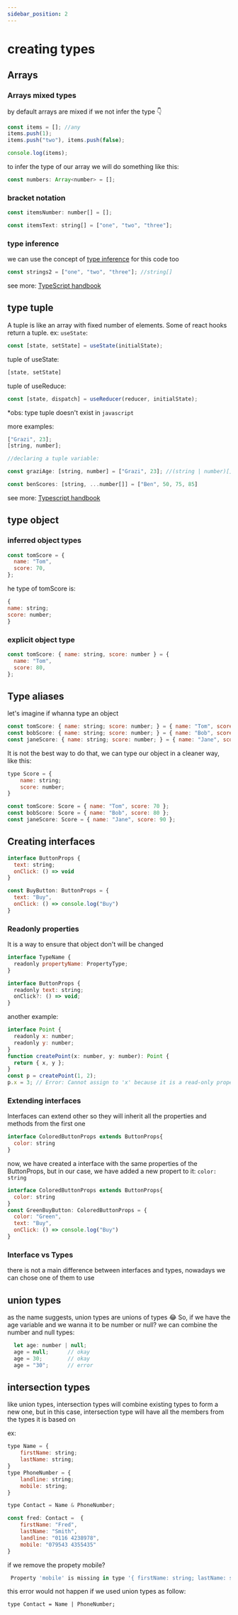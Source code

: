 ```yaml
---
sidebar_position: 2
---
```


# creating types

## Arrays

### Arrays mixed types

by default arrays are mixed if we not infer the type 👇

```js
const items = []; //any
items.push(1);
items.push("two"), items.push(false);

console.log(items);
```

to infer the type of our array we will do something like this:

```js
const numbers: Array<number> = [];
```

### bracket notation

```js
const itemsNumber: number[] = [];

const itemsText: string[] = ["one", "two", "three"];
```

### type inference

we can use the concept of [type inference](http://localhost:3000/Typescript%20with%20React/type%20annotations#type-inference) for this code too

```js
const strings2 = ["one", "two", "three"]; //string[]
```

see more: [TypeScript handbook](https://www.typescriptlang.org/docs/handbook/basic-types.html#array)

## type tuple

A tuple is like an array with fixed number of elements. Some of react hooks return a tuple. ex: `useState`:

```js
const [state, setState] = useState(initialState);
```

tuple of useState: 
```js
[state, setState]
```

tuple of useReduce:

```js
const [state, dispatch] = useReducer(reducer, initialState);
```

\*obs: type tuple doesn't exist in `javascript`

more examples:

```js
["Grazi", 23];
[string, number];

//declaring a tuple variable:

const graziAge: [string, number] = ["Grazi", 23]; //(string | number)[] -> union types

const benScores: [string, ...number[]] = ["Ben", 50, 75, 85]
```

see more: [Typescript handbook](https://www.typescriptlang.org/docs/handbook/basic-types.html#tuple)

## type object

### inferred object types

```js
const tomScore = {
  name: "Tom",
  score: 70,
};
```

he type of tomScore is:

```js
{
name: string;
score: number;
}
```
### explicit object type

```js
const tomScore: { name: string, score: number } = {
  name: "Tom",
  score: 80,
};
```
## Type aliases

let's imagine if whanna type an object

```js
const tomScore: { name: string; score: number; } = { name: "Tom", score: 70 };
const bobScore: { name: string; score: number; } = { name: "Bob", score: 80 };
const janeScore: { name: string; score: number; } = { name: "Jane", score: 90 };
```
It is not the best way to do that, we can type our object in a cleaner way, like this:

```js
type Score = {
    name: string;
    score: number;
}

const tomScore: Score = { name: "Tom", score: 70 };
const bobScore: Score = { name: "Bob", score: 80 };
const janeScore: Score = { name: "Jane", score: 90 };
```

## Creating interfaces

```js
interface ButtonProps {
  text: string;
  onClick: () => void
}

const BuyButton: ButtonProps = {
  text: "Buy",
  onClick: () => console.log("Buy")
}
```
### Readonly properties
It is a way to ensure that object don't will be changed
```js
interface TypeName {
  readonly propertyName: PropertyType;
}

interface ButtonProps {
  readonly text: string;
  onClick?: () => void;
}
```
another example: 
```js
interface Point {
  readonly x: number;
  readonly y: number;
}
function createPoint(x: number, y: number): Point {
  return { x, y };
}
const p = createPoint(1, 2);
p.x = 3; // Error: Cannot assign to 'x' because it is a read-only property

```
### Extending interfaces

Interfaces can extend other so they will inherit all the properties and methods
from the first one

```js
interface ColoredButtonProps extends ButtonProps{
  color: string
}
```

now, we have created a interface with the same properties of the ButtonProps, but in our case, we have added a new propert to it: `color: string`

```js
interface ColoredButtonProps extends ButtonProps{
  color: string
}
const GreenBuyButton: ColoredButtonProps = {
  color: "Green",
  text: "Buy",
  onClick: () => console.log("Buy")
}
```

### Interface vs Types

there is not a main difference between interfaces and types, nowadays we can chose one of them to use

## union types

as the name suggests, union types are unions of types 😂
So, if we have the age variable and we wanna it to be number or null?
we can combine the number and null types:
```js
  let age: number | null;
  age = null;      // okay
  age = 30;        // okay
  age = "30";      // error
```
## intersection types

like union types, intersection types will combine existing types to form a new one, but in this case, intersection type will have all the members from the types it is based on

ex:
```js
type Name = {
    firstName: string;
    lastName: string;
}
type PhoneNumber = {
    landline: string;
    mobile: string;
}

type Contact = Name & PhoneNumber;

const fred: Contact =  {
    firstName: "Fred",
    lastName: "Smith",
    landline: "0116 4238978",
    mobile: "079543 4355435"
}
```

if we remove the propety mobile?

```js
 Property 'mobile' is missing in type '{ firstName: string; lastName: string; landline: string; }' but required in type 'PhoneNumber'.
 ```

 this error would not happen if we used union types as follow:

`type Contact = Name | PhoneNumber;`

